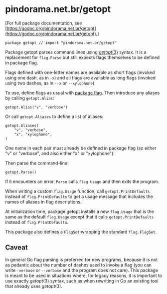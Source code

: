 # pindorama.net.br/getopt

[For full package documentation, see [https://godoc.org/pindorama.net.br/getopt](https://godoc.org/pindorama.net.br/getopt).]

    package getopt // import "pindorama.net.br/getopt"

Package getopt parses command lines using [_getopt_(3)](http://man7.org/linux/man-pages/man3/getopt.3.html) syntax. It is a
replacement for `flag.Parse` but still expects flags themselves to be defined
in package flag.

Flags defined with one-letter names are available as short flags (invoked
using one dash, as in `-x`) and all flags are available as long flags (invoked
using two dashes, as in `--x` or `--xylophone`).

To use, define flags as usual with [package flag](https://godoc.org/flag). Then introduce any aliases
by calling `getopt.Alias`:

    getopt.Alias("v", "verbose")

Or call `getopt.Aliases` to define a list of aliases:

    getopt.Aliases(
    	"v", "verbose",
    	"x", "xylophone",
    )

One name in each pair must already be defined in package flag (so either
"v" or "verbose", and also either "x" or "xylophone").

Then parse the command-line:

    getopt.Parse()

If it encounters an error, `Parse` calls `flag.Usage` and then exits the
program.

When writing a custom `flag.Usage` function, call `getopt.PrintDefaults` instead
of `flag.PrintDefaults` to get a usage message that includes the
names of aliases in flag descriptions.

At initialization time, package getopt installs a new `flag.Usage` that is the same
as the default `flag.Usage` except that it calls `getopt.PrintDefaults` instead
of `flag.PrintDefaults`.

This package also defines a `FlagSet` wrapping the standard `flag.FlagSet`.

## Caveat

In general Go flag parsing is preferred for new programs, because it is not
as pedantic about the number of dashes used to invoke a flag (you can write
`-verbose` or `--verbose` and the program does not care). This package is meant
to be used in situations where, for legacy reasons, it is important to use
exactly _getopt_(3) syntax, such as when rewriting in Go an existing tool that
already uses _getopt_(3).
